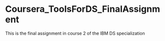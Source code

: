 # Coursera_ToolsForDS_FinalAssignment
This is the final assignment in course 2 of the IBM DS specialization
